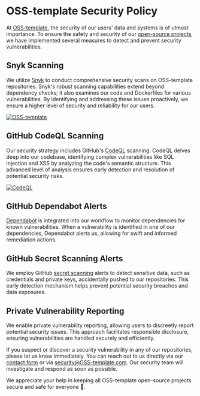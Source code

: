 # OSS-template Security Policy

At [OSS-template](https://www.OSS-template.com/), the security of our users' data and systems is of utmost importance. To ensure the safety and security of our [open-source projects](https://github.com/OSS-template), we have implemented several measures to detect and prevent security vulnerabilities.

## Snyk Scanning

We utilize [Snyk](https://snyk.io/advisor/python/OSS-template) to conduct comprehensive security scans on OSS-template repositories. Snyk's robust scanning capabilities extend beyond dependency checks; it also examines our code and Dockerfiles for various vulnerabilities. By identifying and addressing these issues proactively, we ensure a higher level of security and reliability for our users.

[![OSS-template](https://snyk.io/advisor/python/OSS-template/badge.svg)](https://snyk.io/advisor/python/OSS-template)

## GitHub CodeQL Scanning

Our security strategy includes GitHub's [CodeQL](https://docs.github.com/en/code-security/code-scanning/introduction-to-code-scanning/about-code-scanning-with-codeql) scanning. CodeQL delves deep into our codebase, identifying complex vulnerabilities like SQL injection and XSS by analyzing the code's semantic structure. This advanced level of analysis ensures early detection and resolution of potential security risks.

[![CodeQL](https://github.com/OSS-template/OSS-template/actions/workflows/codeql.yaml/badge.svg)](https://github.com/OSS-template/OSS-template/actions/workflows/codeql.yaml)

## GitHub Dependabot Alerts

[Dependabot](https://docs.github.com/en/code-security/dependabot) is integrated into our workflow to monitor dependencies for known vulnerabilities. When a vulnerability is identified in one of our dependencies, Dependabot alerts us, allowing for swift and informed remediation actions.

## GitHub Secret Scanning Alerts

We employ GitHub [secret scanning](https://docs.github.com/en/code-security/secret-scanning/managing-alerts-from-secret-scanning) alerts to detect sensitive data, such as credentials and private keys, accidentally pushed to our repositories. This early detection mechanism helps prevent potential security breaches and data exposures.

## Private Vulnerability Reporting

We enable private vulnerability reporting, allowing users to discreetly report potential security issues. This approach facilitates responsible disclosure, ensuring vulnerabilities are handled securely and efficiently.

If you suspect or discover a security vulnerability in any of our repositories, please let us know immediately. You can reach out to us directly via our [contact form](https://www.OSS-template.com/contact) or via [security@OSS-template.com](mailto:security@OSS-template.com). Our security team will investigate and respond as soon as possible.

We appreciate your help in keeping all OSS-template open-source projects secure and safe for everyone 🙏.
